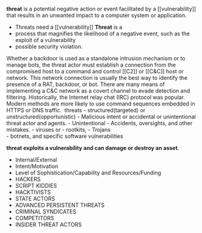  **threat** is a potential negative action or event facilitated by a [[vulnerability]] that results in an unwanted impact to a computer system or application.
- Threats need a [[vulnerability]]
**Threat** is a 
- process that magnifies the likelihood of a negative event, such as the exploit of a vulnerability
- possible security violation.

Whether a backdoor is used as a standalone intrusion mechanism or to manage bots, the threat actor must establish a connection from the compromised host to a command and control [[C2]] or [[C&C]] host or network. This network connection is usually the best way to identify the presence of a RAT, backdoor, or bot. There are many means of implementing a C&C network as a covert channel to evade detection and filtering. Historically, the Internet relay chat (IRC) protocol was popular. Modern methods are more likely to use command sequences embedded in HTTPS or DNS traffic. 
threats
	- structured(targeted) or unstructured(opportunistic)
	- Malicious intent or accidental or unintentional threat actor and agents. 
	- Unintentional
		- Accidents, oversights, and other mistakes.
	- viruses or 
	- rootkits, 
	- Trojans  
	- botnets, and specific software vulnerabilities



**threat exploits a vulnerability and can damage or destroy an asset**.



		
- Internal/External
- Intent/Motivation
- Level of Sophistication/Capability and Resources/Funding
- HACKERS
- SCRIPT KIDDIES
- HACKTIVISTS
- STATE ACTORS 
- ADVANCED PERSISTENT THREATS
- CRIMINAL SYNDICATES 
- COMPETITORS
- INSIDER THREAT ACTORS
	
		
		
	
	
	